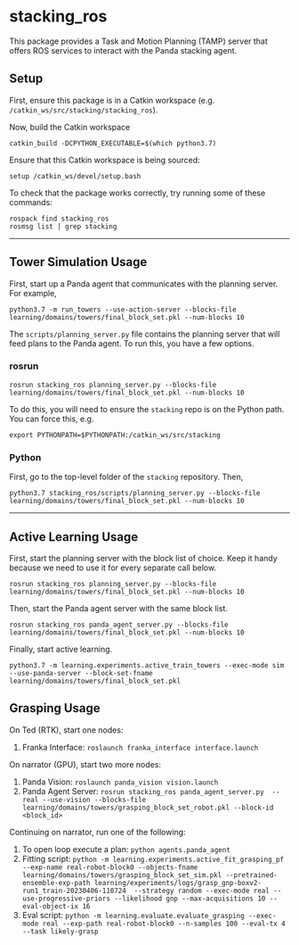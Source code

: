 # stacking_ros

This package provides a Task and Motion Planning (TAMP) server that offers ROS services to interact with the Panda stacking agent.

## Setup

First, ensure this package is in a Catkin workspace (e.g. `/catkin_ws/src/stacking/stacking_ros`).

Now, build the Catkin workspace

```
catkin_build -DCPYTHON_EXECUTABLE=$(which python3.7)
```

Ensure that this Catkin workspace is being sourced:

```
setup /catkin_ws/devel/setup.bash
```

To check that the package works correctly, try running some of these commands:

```
rospack find stacking_ros
rosmsg list | grep stacking
```

---

## Tower Simulation Usage
First, start up a Panda agent that communicates with the planning server. For example,

```
python3.7 -m run_towers --use-action-server --blocks-file learning/domains/towers/final_block_set.pkl --num-blocks 10
```

The `scripts/planning_server.py` file contains the planning server that will feed plans to the Panda agent. To run this, you have a few options.

### rosrun
```
rosrun stacking_ros planning_server.py --blocks-file learning/domains/towers/final_block_set.pkl --num-blocks 10
```

To do this, you will need to ensure the `stacking` repo is on the Python path. You can force this, e.g.
```
export PYTHONPATH=$PYTHONPATH:/catkin_ws/src/stacking
```

### Python
First, go to the top-level folder of the `stacking` repository. Then,

```
python3.7 stacking_ros/scripts/planning_server.py --blocks-file learning/domains/towers/final_block_set.pkl --num-blocks 10

```

---

## Active Learning Usage
First, start the planning server with the block list of choice. Keep it handy because we need to use it for every separate call below.

```
rosrun stacking_ros planning_server.py --blocks-file learning/domains/towers/final_block_set.pkl --num-blocks 10
```

Then, start the Panda agent server with the same block list.

```
rosrun stacking_ros panda_agent_server.py --blocks-file learning/domains/towers/final_block_set.pkl --num-blocks 10
```

Finally, start active learning.

```
python3.7 -m learning.experiments.active_train_towers --exec-mode sim --use-panda-server --block-set-fname learning/domains/towers/final_block_set.pkl
```

## Grasping Usage
On Ted (RTK), start one nodes:

1. Franka Interface: `roslaunch franka_interface interface.launch`

On narrator (GPU), start two more nodes:

1. Panda Vision: `roslaunch panda_vision vision.launch`
2. Panda Agent Server: `rosrun stacking_ros panda_agent_server.py  --real --use-vision --blocks-file learning/domains/towers/grasping_block_set_robot.pkl --block-id <block_id>`

Continuing on narrator, run one of the following:

1. To open loop execute a plan: `python agents.panda_agent`
2. Fitting script: `python -m learning.experiments.active_fit_grasping_pf --exp-name real-robot-block0 --objects-fname learning/domains/towers/grasping_block_set_sim.pkl --pretrained-ensemble-exp-path learning/experiments/logs/grasp_gnp-boxv2-run1_train-20230406-110724  --strategy random --exec-mode real --use-progressive-priors --likelihood gnp --max-acquisitions 10 --eval-object-ix 16`
3. Eval script: `python -m learning.evaluate.evaluate_grasping --exec-mode real --exp-path real-robot-block0 --n-samples 100 --eval-tx 4 --task likely-grasp`
